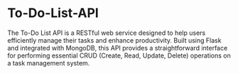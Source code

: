 # To-Do-List-API
The To-Do List API is a RESTful web service designed to help users efficiently manage their tasks and enhance productivity. Built using Flask and integrated with MongoDB, this API provides a straightforward interface for performing essential CRUD (Create, Read, Update, Delete) operations on a task management system.
